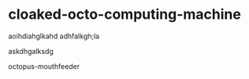 cloaked-octo-computing-machine
==============================
aoihdiahglkahd
adhfalkgh;la

askdhgalksdg

octopus-mouthfeeder
